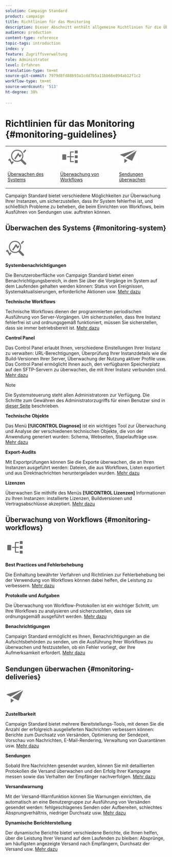 ```yaml
---
solution: Campaign Standard
product: campaign
title: Richtlinien für das Monitoring
description: Dieser Abschnitt enthält allgemeine Richtlinien für die Überwachung von Campaign Standard.
audience: production
content-type: reference
topic-tags: introduction
index: y
feature: Zugriffsverwaltung
role: Administrator
level: Erfahren
translation-type: tm+mt
source-git-commit: 7979d8fd88b93a1cdd7b5a11bb66e894ab12f1c2
workflow-type: tm+mt
source-wordcount: '513'
ht-degree: 38%

---
```



# Richtlinien für das Monitoring {#monitoring-guidelines}

<table>
<tr><td><img src="assets/do-not-localize/icon_system.svg" width="60px"><p><a href="#monitoring-system">Überwachen des Systems</a></p></td>
<td><img src="assets/do-not-localize/icon_workflows.svg" width="60px"><p><a href="#moniroting-workflows">Überwachung von Workflows</a></p></td>
<td><img src="assets/do-not-localize/icon_send.svg" width="60px"><p><a href="#monitoring-deliveries">Sendungen überwachen</a></p></td></tr>
</table>

Campaign Standard bietet verschiedene Möglichkeiten zur Überwachung Ihrer Instanzen, um sicherzustellen, dass Ihr System fehlerfrei ist, und schließlich Probleme zu beheben, die beim Einrichten von Workflows, beim Ausführen von Sendungen usw. auftreten können.

## Überwachen des Systems {#monitoring-system}

<img src="assets/do-not-localize/icon_system.svg" width="60px">

**Systembenachrichtigungen**

Die Benutzeroberfläche von Campaign Standard bietet einen Benachrichtigungsbereich, in dem Sie über die Vorgänge im System auf dem Laufenden gehalten werden können: Status von Ereignissen, Systemaktualisierungen, erforderliche Aktionen usw. [Mehr dazu](../../start/using/interface-description.md#top-bar)


**Technische Workflows**

Technische Workflows dienen der programmierten periodischen Ausführung von Server-Vorgängen. Um sicherzustellen, dass Ihre Instanz fehlerfrei ist und ordnungsgemäß funktioniert, müssen Sie sicherstellen, dass sie immer betriebsbereit ist. [Mehr dazu](../../administration/using/technical-workflows.md)

**Control Panel**

Das Control Panel erlaubt Ihnen, verschiedene Einstellungen Ihrer Instanz zu verwalten: URL-Berechtigungen, Überprüfung Ihrer Instanzdetails wie die Build-Versionen Ihrer Server, Überwachung der Nutzung aktiver Profile usw. Das Control Panel ermöglicht Ihnen auch, den verfügbaren Speicherplatz auf den SFTP-Servern zu überwachen, die mit Ihrer Instanz verbunden sind. [Mehr dazu](https://docs.adobe.com/content/help/de-DE/control-panel/using/control-panel-home.html)

>[!NOTE]
>
>Die Systemsteuerung steht allen Administratoren zur Verfügung. Die Schritte zum Gewähren des Administratorzugriffs für einen Benutzer sind in [dieser Seite](https://experienceleague.adobe.com/docs/control-panel/using/discover-control-panel/managing-permissions.html?lang=en#discover-control-panel) beschrieben.

**Technische Objekte**

Das Menü **[!UICONTROL Diagnose]** ist ein wichtiges Tool zur Überwachung und Analyse der verschiedenen technischen Objekte, die von der Anwendung generiert wurden: Schema, Webseiten, Stapelaufträge usw. [Mehr dazu](../../developing/using/monitoring-data-model-changes.md)

**Export-Audits**

Mit Exportprüfungen können Sie die Exporte überwachen, die an Ihren Instanzen ausgeführt werden: Dateien, die aus Workflows, Listen exportiert und aus Direktnachrichten heruntergeladen wurden.
[Mehr dazu](../../administration/using/auditing-export-logs.md)

**Lizenzen**

Überwachen Sie mithilfe des Menüs **[!UICONTROL Lizenzen]** Informationen zu Ihren Instanzen: installierte Lizenzen, Buildversionen und Vertragsabschlüsse akzeptiert.
[Mehr dazu](../../administration/using/licenses.md)

## Überwachung von Workflows {#monitoring-workflows}

<img src="assets/do-not-localize/icon_workflows.svg" width="60px">

**Best Practices und Fehlerbehebung**

Die Einhaltung bewährter Verfahren und Richtlinien zur Fehlerbehebung bei der Verwendung von Workflows können dabei helfen, die Leistung zu verbessern.
[Mehr dazu](../../automating/using/best-practices-workflows.md)

**Protokolle und Aufgaben**

Die Überwachung von Workflow-Protokollen ist ein wichtiger Schritt, um Ihre Workflows zu analysieren und sicherzustellen, dass sie ordnungsgemäß ausgeführt werden.
[Mehr dazu](../../automating/using/monitoring-workflow-execution.md#workflow-log-and-tasks)

**Benachrichtigungen**

Campaign Standard ermöglicht es Ihnen, Benachrichtigungen an die Aufsichtsbehörden zu senden, um die Ausführung Ihrer Workflows zu überwachen und festzustellen, ob ein Fehler vorliegt, der Ihre Aufmerksamkeit erfordert.
[Mehr dazu](../../automating/using/monitoring-workflow-execution.md#error-management)

## Sendungen überwachen {#monitoring-deliveries}

<img src="assets/do-not-localize/icon_send.svg" width="60px">

**Zustellbarkeit**

Campaign Standard bietet mehrere Bereitstellungs-Tools, mit denen Sie die Anzahl der erfolgreich ausgelieferten Nachrichten verbessern können: Berichte zum Durchsatz von Versänden, Optimierung der Sendezeit, Vorschau von Nachrichten, E-Mail-Rendering, Verwaltung von Quarantänen usw.
[Mehr dazu](../../sending/using/about-deliverability.md)

**Sendungen**

Sobald Ihre Nachrichten gesendet wurden, können Sie mit detaillierten Protokollen die Versand überwachen und den Erfolg Ihrer Kampagne messen sowie das Verhalten der Empfänger nachverfolgen.
[Mehr dazu](../../sending/using/monitoring-a-delivery.md)

**Versandwarnung**

Mit der Versand-Warnfunktion können Sie Warnungen einrichten, die automatisch an eine Benutzergruppe zur Ausführung von Versänden gesendet werden: fehlgeschlagenes Senden oder Aufbereiten, schlechtes Absprungverhältnis, niedriger Durchsatz usw.
[Mehr dazu](../../sending/using/receiving-alerts-when-failures-happen.md)

**Dynamische Berichterstellung**

Der dynamische Berichte bietet verschiedene Berichte, die Ihnen helfen, über die Leistung Ihrer Versand auf dem Laufenden zu bleiben: Absprünge, am häufigsten angezeigte Versand nach Empfängern, Durchsatz der Versand usw.
[Mehr dazu](../../reporting/using/about-dynamic-reports.md)
